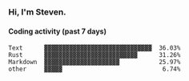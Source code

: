 ### Hi, I'm Steven.

#### Coding activity (past 7 days)
```
Text      ▓▓▓▓▓▓▓▓▓▓▓▓▓▓▓▓▓▓▓▓▓▓▓▓▓▓▓▓▓▓  36.03%
Rust      ▓▓▓▓▓▓▓▓▓▓▓▓▓▓▓▓▓▓▓▓▓▓▓▓▓▓      31.26%
Markdown  ▓▓▓▓▓▓▓▓▓▓▓▓▓▓▓▓▓▓▓▓▓           25.97%
other     ▓▓▓▓▓                            6.74%
```
